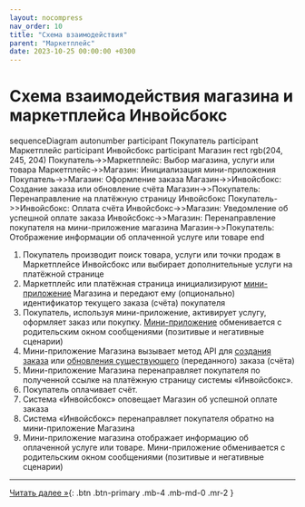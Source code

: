 ```yaml
---
layout: nocompress
nav_order: 10
title: "Схема взаимодействия"
parent: "Маркетплейс"
date: 2023-10-25 00:00:00 +0300
---
```


# Схема взаимодействия магазина и маркетплейса Инвойсбокс

<div class="mermaid">
sequenceDiagram
    autonumber
    participant Покупатель
    participant Маркетплейс
    participant Инвойсбокс
    participant Магазин
    rect rgb(204, 245, 204)
      Покупатель->>Маркетплейс: Выбор магазина, услуги или товара
      Маркетплейс->>Магазин: Инициализация мини-приложения
      Покупатель->>Магазин: Оформление заказа
      Магазин->>Инвойсбокс: Создание заказа или обновление счёта
      Магазин->>Покупатель: Перенаправление на платёжную страницу Инвойсбокс
      Покупатель->>Инвойсбокс: Оплата счёта
      Инвойсбокс->>Магазин: Уведомление об успешной оплате заказа
      Инвойсбокс->>Магазин: Перенаправление покупателя на мини-приложение магазина
      Магазин->>Покупатель: Отображение информации об оплаченной услуге или товаре
    end
</div>

1. Покупатель производит поиск товара, услуги или точки продаж в Маркетплейсе Инвойсбокс или выбирает дополнительные услуги на платёжной странице
1. Маркетплейс или платёжная страница инициализируют [мини-приложение](/docs/marketplace/mini-app/) Магазина и передают ему (опционально) идентификатор текущего заказа (счёта) покупателя
1. Покупатель, используя мини-приложение, активирует услугу, оформляет заказ или покупку. [Мини-приложение](/docs/marketplace/mini-app/) обменивается с родительским окном сообщениями (позитивые и негативные сценарии)
1. Мини-приложение Магазина вызывает метод API для [создания заказа](/docs/merchant/order/create) или [обновления существующего](/docs/merchant/order/update) (переданного) заказа (счёта)
1. Мини-приложение Магазина перенаправляет покупателя по полученной ссылке на платёжную страницу системы &laquo;Инвойсбокс&raquo;.
1. Покупатель оплачивает счёт.
1. Система &laquo;Инвойсбокс&raquo; оповещает Магазин об успешной оплате заказа
1. Система &laquo;Инвойсбокс&raquo; перенаправляет покупателя обратно на мини-приложение Магазина
1. Мини-приложение магазина отображает информацию об оплаченной услуге или товаре. Мини-приложение обменивается с родительским окном сообщениями (позитивые и негативные сценарии)

---

[Читать далее &raquo;](/docs/marketplace/mini-app/){: .btn .btn-primary .mb-4 .mb-md-0 .mr-2 }

